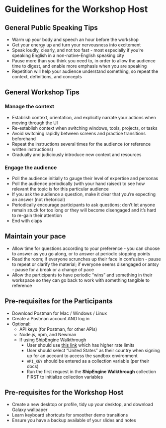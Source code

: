 # Guidelines for the Workshop Host

## General Public Speaking Tips

- Warm up your body and speech an hour before the workshop
- Get your energy up and turn your nervousness into excitement
- Speak loudly, clearly, and not too fast - most especially if you’re speaking English in a non-native-English speaking city
- Pause more than you think you need to, in order to allow the audience time to digest, and enable more emphasis when you are speaking
- Repetition will help your audience understand something, so repeat the context, definitions, and concepts

## General Workshop Tips

### Manage the context

- Establish context, orientation, and explicitly narrate your actions when moving through the UI
- Re-establish context when switching windows, tools, projects, or tasks
- Avoid switching rapidly between screens and practice transitions beforehand
- Repeat the instructions several times for the audience (or reference written instructions)
- Gradually and judiciously introduce new context and resources

### Engage the audience

- Poll the audience initially to gauge their level of expertise and personas
- Poll the audience periodically (with your hand raised) to see how relevant the topic is for this particular audience
- If you ask the audience a question, make it clear that you’re expecting an answer (not rhetorical)
- Periodically encourage participants to ask questions; don’t let anyone remain stuck for too long or they will become disengaged and it’s hard to re-gain their attention
- End with claps

## Maintain your pace

- Allow time for questions according to your preference - you can choose to answer as you go along, or to answer at periodic stopping points
- Read the room; if everyone scrunches up their face in confusion - pause to repeat or clarify the material; if everyone seems disengaged or antsy - pause for a break or a change of pace
- Allow the participants to have periodic “wins” and something in their workspace so they can go back to work with something tangible to reference

## Pre-requisites for the Participants

- Download Postman for Mac / Windows / Linux
- Create a Postman account AND log in
- Optional:
  - API keys (for Postman, for other APIs)
  - Node.js, npm, and Newman
  - If using ShipEngine Walkthrough
    - User should use [this link](http://shipengine.com/postman) which has higher rate limits
    - User should select “United States” as their country when signing up for an account to access the sandbox environment
    - `API_KEY` should be entered as a collection variable (per their docs)
    - Run the first request in the **ShipEngine Walkthrough** collection FIRST to initialize collection variables

## Pre-requisites for the Workshop Host

- Create a new desktop or profile, tidy up your desktop, and download Galaxy wallpaper
- Learn keyboard shortcuts for smoother demo transitions
- Ensure you have a backup available of your slides and notes
